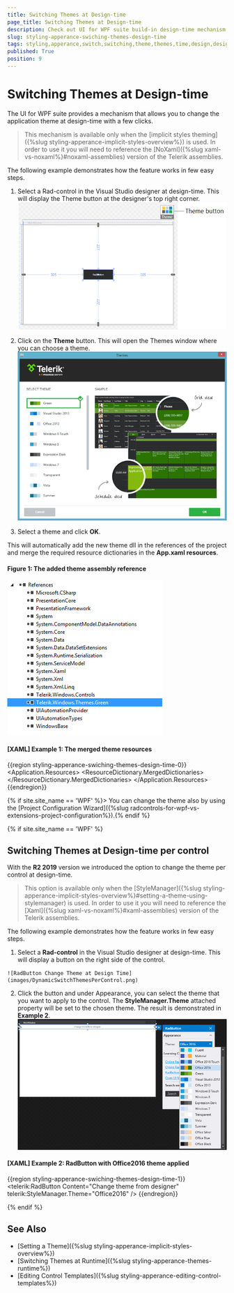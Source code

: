 ```yaml
---
title: Switching Themes at Design-time
page_title: Switching Themes at Design-time
description: Check out UI for WPF suite build-in design-time mechanism theme change.
slug: styling-apperance-swiching-themes-design-time
tags: styling,apperance,switch,switching,theme,themes,time,design,design-time,vs
published: True
position: 9
---
```


# Switching Themes at Design-time

The UI for WPF suite provides a mechanism that allows you to change the application theme at design-time with a few clicks.

> This mechanism is available only when the [implicit styles theming]({%slug styling-apperance-implicit-styles-overview%}) is used. In order to use it you will need to reference the [NoXaml]({%slug xaml-vs-noxaml%}#noxaml-assemblies) version of the Telerik assemblies. 

The following example demonstrates how the feature works in few easy steps.

1. Select a Rad-control in the Visual Studio designer at design-time. This will display the Theme button at the designer's top right corner.  
	![](images/styling-apperance-switching-themes-design-time-01.png)
	
2. Click on the __Theme__ button. This will open the Themes window where you can choose a theme.  
	![](images/styling-apperance-switching-themes-design-time-02.png)
	
3. Select a theme and click __OK__. 

This will automatically add the new theme dll in the references of the project and merge the required resource dictionaries in the __App.xaml resources__.

#### __Figure 1: The added theme assembly reference__
![](images/styling-apperance-switching-themes-design-time-03.png)

#### __[XAML] Example 1: The merged theme resources__
{{region styling-apperance-swiching-themes-design-time-0}}
	<Application.Resources>
		<ResourceDictionary>
			<ResourceDictionary.MergedDictionaries>
				<ResourceDictionary Source="/Telerik.Windows.Themes.Green;component/Themes/System.Windows.xaml" />
				<ResourceDictionary Source="/Telerik.Windows.Themes.Green;component/Themes/Telerik.Windows.Controls.xaml" />
			</ResourceDictionary.MergedDictionaries>
		</ResourceDictionary>
	</Application.Resources>
{{endregion}}

{% if site.site_name == 'WPF' %}> You can change the theme also by using the [Project Configuration Wizard]({%slug radcontrols-for-wpf-vs-extensions-project-configuration%}).{% endif %}

{% if site.site_name == 'WPF' %}

## Switching Themes at Design-time per control

With the __R2 2019__ version we introduced the option to change the theme per control at design-time.

> This option is available only when the [StyleManager]({%slug styling-apperance-implicit-styles-overview%}#setting-a-theme-using-stylemanager) is used. In order to use it you will need to reference the [Xaml]({%slug xaml-vs-noxaml%}#xaml-assemblies) version of the Telerik assemblies. 

The following example demonstrates how the feature works in few easy steps.

1. Select a __Rad-control__ in the Visual Studio designer at design-time. This will display a button on the right side of the control.
<!-- -->
	![RadButton Change Theme at Design Time](images/DynamicSwitchThemesPerControl.png)

2. Click the button and under Appearance, you can select the theme that you want to apply to the control. The __StyleManager.Theme__ attached property will be set to the chosen theme. The result is demonstrated in __Example 2__.
	![RadButton with the Office2016 theme](images/DynamicSwitchThemesPerControl_01.png)

#### __[XAML] Example 2: RadButton with Office2016 theme applied__
{{region styling-apperance-swiching-themes-design-time-1}}
	<telerik:RadButton Content="Change theme from designer" telerik:StyleManager.Theme="Office2016"   />
{{endregion}}

{% endif %}
	
## See Also
* [Setting a Theme]({%slug styling-apperance-implicit-styles-overview%})
* [Switching Themes at Runtime]({%slug styling-apperance-themes-runtime%})
* [Editing Control Templates]({%slug styling-apperance-editing-control-templates%})
